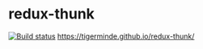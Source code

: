 # redux-thunk
[![Build status](https://ci.appveyor.com/api/projects/status/ev9fscrjefo9csyh?svg=true)](https://ci.appveyor.com/project/Tigerminde/redux-thunk)
 https://tigerminde.github.io/redux-thunk/
